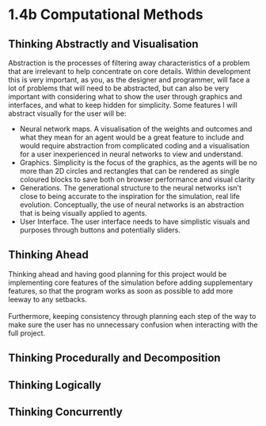 # 1.4b Computational Methods

## Thinking Abstractly and Visualisation

Abstraction is the processes of filtering away characteristics of a problem that are irrelevant to help concentrate on core details. Within development this is very important, as you, as the designer and programmer, will face a lot of problems that will need to be abstracted, but can also be very important with considering what to show the user through graphics and interfaces, and what to keep hidden for simplicity. Some features I will abstract visually for the user will be:

* Neural network maps. A visualisation of the weights and outcomes and what they mean for an agent would be a great feature to include and would require abstraction from complicated coding and a visualisation for a user inexperienced in neural networks to view and understand.
* Graphics. Simplicity is the focus of the graphics, as the agents will be no more than 2D circles and rectangles that can be rendered as single coloured blocks to save both on browser performance and visual clarity
* Generations. The generational structure to the neural networks isn't close to being accurate to the inspiration for the simulation, real life evolution. Conceptually, the use of neural networks is an abstraction that is being visually applied to agents.
* User Interface. The user interface needs to have simplistic visuals and purposes through buttons and potentially sliders.

## Thinking Ahead

Thinking ahead and having good planning for this project would be implementing core features of the simulation before adding supplementary features, so that the program works as soon as possible to add more leeway to any setbacks.\
\
Furthermore, keeping consistency through planning each step of the way to make sure the user has no unnecessary confusion when interacting with the full project.

## Thinking Procedurally and Decomposition

## Thinking Logically

## Thinking Concurrently
